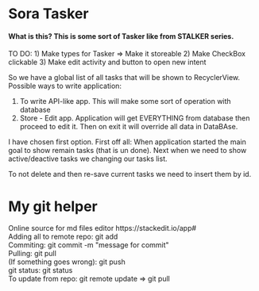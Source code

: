 <div><h1>Sora Tasker</h1></div>
<h4>What is this? 
This is some sort of Tasker like from STALKER series.</h4>
TO DO:
1) Make types for Tasker => Make it storeable
2) Make CheckBox clickable
3) Make edit activity and button to open new intent


So we have a global list of all tasks that will be shown to RecyclerView. 
Possible ways to write application:
1) To write API-like app. This will make some sort of operation with database
2) Store - Edit app. Application will get EVERYTHING from database then proceed to edit it. Then on exit it will override all data in DataBAse. 

I have chosen first option. 
First off all: When application started the main goal to show remain tasks (that is un done).
Next when we need to show active/deactive tasks we changing our tasks list.



To not delete and then re-save current tasks we need to insert them by id.




<h1>My git helper</h1>
Online source for md files editor https://stackedit.io/app#     <br>
Adding all to remote repo: git add        <br>
Commiting: git commit -m "message for commit"   <br>
Pulling: git pull    <br>
(If something goes wrong): git push    <br>
git status: git status     <br>
To update from repo: git remote update   =>  git pull    <br>

